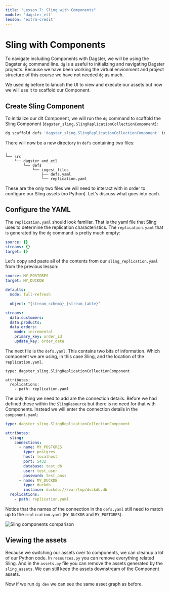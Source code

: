 ```yaml
---
title: "Lesson 7: Sling with Components"
module: 'dagster_etl'
lesson: 'extra-credit'
---
```


# Sling with Components

To navigate including Components with Dagster, we will be using the Dagster `dg` command line. `dg` is a useful to initializing and navigating Dagster projects. Because we have been working the virtual envionment and project structure of this course we have not needed `dg` as much.

We used `dg` before to lanuch the UI to view and execute our assets but now we will use it to scaffold our Component.

## Create Sling Component

To initialize our dlt Component, we will run the `dg` command to scaffold the Sling Component (`dagster_sling.SlingReplicationCollectionComponent`): 

```bash
dg scaffold defs 'dagster_sling.SlingReplicationCollectionComponent' ingest_files
```

There will now be a new directory in `defs` containing two files:

```
.
└── src
    └── dagster_and_etl
        └── defs
            └── ingest_files
                ├── defs.yaml
                └── replication.yaml
```

These are the only two files we will need to interact with in order to configure our Sling assets (no Python). Let's discuss what goes into each.

## Configure the YAML

The `replication.yaml` should look familiar. That is the yaml file that Sling uses to determine the replication characteristics. The `replication.yaml` that is generated by the `dg` command is pretty much empty:

```yaml
source: {}
streams: {}
target: {}
```

Let's copy and paste all of the contents from our `sling_replication.yaml` from the previous lesson:

```yaml
source: MY_POSTGRES
target: MY_DUCKDB

defaults:
  mode: full-refresh

  object: "{stream_schema}_{stream_table}"

streams:
  data.customers:
  data.products:
  data.orders:
    mode: incremental
    primary_key: order_id
    update_key: order_date
```

The next file is the `defs.yaml`. This contains two bits of information. Which component we are using, in this case Sling, and the location of the `replication.yaml`.

```
type: dagster_sling.SlingReplicationCollectionComponent

attributes:
  replications:
    - path: replication.yaml
```

The only thing we need to add are the connection details. Before we had defined these within the `SlingResource` but there is no need for that with Components. Instead we will enter the connection details in the `component.yaml`:

```yaml
type: dagster_sling.SlingReplicationCollectionComponent

attributes:
  sling:
    connections:
      - name: MY_POSTGRES
        type: postgres
        host: localhost
        port: 5432
        database: test_db
        user: test_user
        password: test_pass
      - name: MY_DUCKDB
        type: duckdb
        instance: duckdb:///var/tmp/duckdb.db
  replications:
    - path: replication.yaml
```

Notice that the names of the connection in the `defs.yaml` still need to match up to the `replication.yaml` (`MY_DUCKDB` and `MY_POSTGRES`).

![Sling components comparison](/images/dagster-etl/extra-credit/components-vs-asset.png.png)

## Viewing the assets

Because we switching our assets over to components, we can cleanup a lot of our Python code. In `resources.py` you can remove everything related Sling. And in the `assets.py` file you can remove the assets generated by the `sling_assets`. We can still keep the assets downstream of the Component assets.

Now if we run `dg dev` we can see the same asset graph as before.
